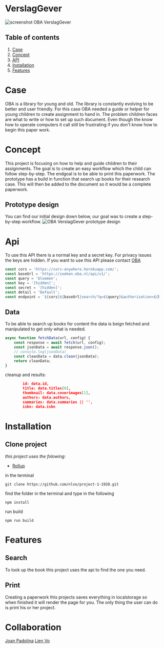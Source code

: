 # VerslagGever

![screenshot OBA VerslagGever](https://user-images.githubusercontent.com/8554238/76077672-72e1de80-5fa1-11ea-9cc5-b19993dd2f63.png)

## Table of contents

1. [Case](#case)
1. [Concept](#concept)
1. [API](#api)
1. [Installation](#installation)
1. [Features](#features)

# Case
OBA is a library for young and old. The library is constantly evolving to be better and user friendly. 
For this case OBA needed a guide or helper for young children to create assignment to hand in. The problem children faces are what to write or how to set up such document. Even though the know how to operate computers it call still be frustrating if you don't know how to begin this paper work.

# Concept
This project is focusing on how to help and guide children to their assignments. The goal is to create an easy workflow which the child can follow step-by-step. The endgoal is to be able to print this paperwork. 
The prototype has a build in function that search up books for their research case. This will then be added to the document so it would be a complete paperwork.

## Prototype design
You can find our initial design down below, our goal was to create a step-by-step workflow.
![OBA VerslagGever prototype design](https://user-images.githubusercontent.com/8554238/76077822-bf2d1e80-5fa1-11ea-93db-f3a7ea0a79fb.png)

# Api
To use this API there is a normal key and a secret key. For privacy issues the keys are hidden. If you want to use this API please contact [OBA](https://www.oba.nl/)

```js
const cors = 'https://cors-anywhere.herokuapp.com/';
const baseUrl = 'https://zoeken.oba.nl/api/v1/';
const query = 'bloemen';
const key = '[hidden]';
const secret = '[hidden]';
const detail = 'Default';
const endpoint = `${cors}${baseUrl}search/?q=${query}&authorization=${key}&detaillevel=${detail}&output=json`;
```

## Data

To be able to search up books for content the data is beign fetched and manipulated to get only what is needed.

```js
async function fetchData(url, config) {
    const response = await fetch(url, config);
    const jsonData = await response.json();
    // console.log(jsonData)
    const cleanData = data.clean(jsonData);
    return cleanData;
}

```

cleanup and results:

```json
        id: data.id,
        title: data.titles[0],
        thumbnail: data.coverimages[1],
        authors: data.authors,
        summaries: data.summaries || '',
        isbn: data.isbn
```

# Installation

## Clone project
*this project uses the folowing:*
* [Rollup](www.rollupjs.com)


in the terminal
```
git clone https://github.com/nlvo/project-1-1920.git
``` 
find the folder in the terminal and type in the following
```
npm install 
```
run build
```
npm run build
```

# Features

## Search

To look up the book this project uses the api to find the one you need. 

## Print

Creating a paperwork this projects saves everything in localstorage so when finished it will render the page for you. The only thing the user can do is print his or her project. 



# Collaboration

[Joan Padolina](www.github.com/joanpadolina)
[Lien Vo](www.github.com/nlvo)
<!-- 
# Project 1 @cmda-minor-web · 2019-2020

## Zoek in de de collectie van de OBA

Het project vindt plaats bij de Centrale OBA. Maandagochtend is om 10.30 uur de kickoff (10:15 uur inloop), vrijdag zijn de presentaties van de resultaten. In een week bouwt iedere student een eigen prototype dat bezoekers kan helpen om items uit de OBA collectie te vinden. Technieken geleerd bij [CSS to the Rescue](https://github.com/cmda-minor-web/css-to-the-rescue-1819) en [Web App from Scratch](https://github.com/cmda-minor-web/web-app-from-scratch-1819) worden toegepast bij het bouwen van de de prototypes.

## Instructie voor het gebruiken van de API

 [http://zoeken.oba.nl/api/v1](http://zoeken.oba.nl/api/v1)
 
 Zie voorbeeld code in deze repository voor het aanspreken van de API.



## Programma
We verzamelen maandagochtend om 10.15 op de 1e verdieping van de Centrale OBA, [Oosterdokskade 143](https://www.google.com/maps/place/OBA+library+of+Amsterdam/@52.3756983,4.9082087,15z/data=!4m2!3m1!1s0x0:0x6b97f693e6ecb494?ved=2ahUKEwioo6OrzubgAhWLNOwKHR6KDQgQ_BIwCnoECAYQCA).

## Werkwijze en Criteria
### Werkwijze
Full-time week werken aan (technisch) bewijzen van een concept-idee. Vrijdag is de pitch! Student laat zien dat hij/zij de vakken [CSS to the Rescue](https://github.com/cmda-minor-web/css-to-the-rescue-1819) en [Web App from Scratch](https://github.com/cmda-minor-web/web-app-from-scratch-1819) begrijpt en beheerst.

Iedere dag zijn er coaches aanwezig voor coaching en feedback. We sluiten de dag af met een stand up, om de status door te spreken. Waar ben je mee bezig? Loop je ergens vast of heb je hulp nodig? Waar sta je?

### Beoordeling
Tijdens de beoordeling krijg je feedback op het resultaat en op je functioneren. De vakdocenten kijken naar je code en beoordelen In hoeverre je in het project laten zien dat je de bijhorende vakken beheerst en goed hebt toegepast. Lifely is geïnteresseerd in hoeverre je oplossing voldoet aan de eisen die zijzelf stellen aan hun producten. Misschien laat je wel wat zien waar ze zelf nog niet aan gedacht hebben?

Het project telt als AVV mee met de Meesterproef.

### Feedback over functioneren
Je hebt een leergierig, gedreven en zelfredzame houding nodig om de minor te kunnen halen. Welke vaardigheden heb je laten zien? Onderzoekend vermogen? Creativiteit? Conceptueel? In hoeverre komen je houding en verworven vaardigheden overeen met wat een frontender in de praktijk nodig heeft?

### Feedback over Web App from Scratch
In het vak [Web App from Scratch](https://github.com/cmda-minor-web/web-app-from-scratch-1819) heb je geleerd een web app te maken zonder frameworks of onnodige libraries, dus zoveel mogelijk met native HTML, CSS & JavaScript. Het eindproduct is een modulair opgezet prototype voor een single page web app. Data wordt opgehaald uit een externe API, waar nodig gemanipuleerd en vervolgens getoond in de Web App. Je leert hoe structuur aan te brengen in je code en hoe je hiermee 'from scratch' een web app kan maken.

### Feedback over CSS to the Rescue
In het vak [CSS to the Rescue](https://github.com/cmda-minor-web/css-to-the-rescue-1819) heb je geleerd over de (brede) scope van CSS, over Progressive Enhancement, de _cascase_, _inheritance_ en _specifity_. Het is belangrijk om deze basisprincipes van CSS goed te begrijpen. Niet alleen op praktisch niveau, ook op experimenteel niveau. Zonder goed begrip van de basisprincipes is CSS magisch en weird. Met een goed begrip heb je CSS onder controle en kan je het laten doen wat jij wil. En dat is nodig om webpagina’s vorm te geven met attention to detail; webpagina’s waar mensen blij van worden.

### Oplevering & criteria
- Presentatie met je bevindingen bij de OBA. 
- Github met je code en readme. -->

<!-- Add a link to your live demo in Github Pages 🌐-->

<!-- ☝️ replace this description with a description of your own work -->

<!-- replace the code in the /docs folder with your own, so you can showcase your work with GitHub Pages 🌍 -->

<!-- Add a nice poster image here at the end of the week, showing off your shiny frontend 📸 -->

<!-- Maybe a table of contents here? 📚 -->

<!-- How about a section that describes how to install this project? 🤓 -->

<!-- ...but how does one use this project? What are its features 🤔 -->

<!-- Maybe a checklist of done stuff and stuff still on your wishlist? ✅ -->

<!-- How about a license here? 📜 (or is it a licence?) 🤷 -->
